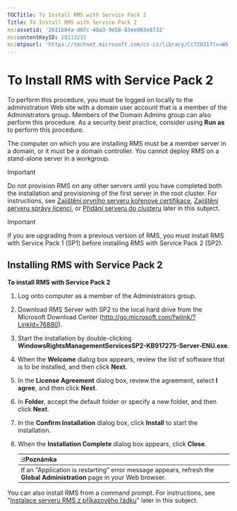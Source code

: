 ```yaml
---
TOCTitle: To Install RMS with Service Pack 2
Title: To Install RMS with Service Pack 2
ms:assetid: '2611b04a-d07c-48a3-9e58-83ee983e8732'
ms:contentKeyID: 18113215
ms:mtpsurl: 'https://technet.microsoft.com/cs-cz/library/Cc720217(v=WS.10)'
---
```


To Install RMS with Service Pack 2
==================================

To perform this procedure, you must be logged on locally to the administration Web site with a domain user account that is a member of the Administrators group. Members of the Domain Admins group can also perform this procedure. As a security best practice, consider using **Run as** to perform this procedure.

The computer on which you are installing RMS must be a member server in a domain, or it must be a domain controller. You cannot deploy RMS on a stand-alone server in a workgroup.

> [!IMPORTANT]
> Do not provision RMS on any other servers until you have completed both the installation and provisioning of the first server in the root cluster. For instructions, see [Zajištění prvního serveru kořenové certifikace](https://technet.microsoft.com/debc42f3-74ff-4c99-b7a4-4921fccdabc2), [Zajištění serveru správy licencí](https://technet.microsoft.com/4d67b898-0ba9-4eef-ab7d-ee0ca55a688e), or [Přidání serveru do clusteru](https://technet.microsoft.com/db635238-5528-4bec-9cc6-8244e2b3d733) later in this subject. 

> [!IMPORTANT]
> If you are upgrading from a previous version of RMS, you must install RMS with Service Pack 1 (SP1) before installing RMS with Service Pack 2 (SP2). 

Installing RMS with Service Pack 2
----------------------------------

**To install RMS with Service Pack 2**
1.  Log onto computer as a member of the Administrators group.

2.  Download RMS Server with SP2 to the local hard drive from the Microsoft Download Center (http://go.microsoft.com/fwlink/?LinkId=76880).

3.  Start the installation by double-clicking **WindowsRightsManagementServicesSP2-KB917275-Server-ENU.exe**.

4.  When the **Welcome** dialog box appears, review the list of software that is to be installed, and then click **Next**.

5.  In the **License Agreement** dialog box, review the agreement, select **I agree**, and then click **Next**.

6.  In **Folder**, accept the default folder or specify a new folder, and then click **Next**.

7.  In the **Confirm Installation** dialog box, click **Install** to start the installation.

8.  When the **Installation Complete** dialog box appears, click **Close**.

    | ![](images/Cc720217.note(WS.10).gif)Poznámka                                                |
    |--------------------------------------------------------------------------------------------------------------------------|
    | If an "Application is restarting" error message appears, refresh the **Global Administration** page in your Web browser. |

You can also install RMS from a command prompt. For instructions, see "[Instalace serveru RMS z příkazového řádku](https://technet.microsoft.com/b55b1e2a-dd14-4168-a37f-9cdedbec660b)" later in this subject.

